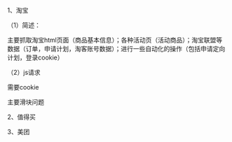 1、淘宝

（1）简述：

主要抓取淘宝html页面（商品基本信息）；各种活动页（活动商品）；淘宝联盟等数据（订单，申请计划，淘客账号数据）；进行一些自动化的操作（包括申请定向计划，登录cookie）

（2）js请求

需要cookie

主要滑块问题

2、值得买

3、美团

